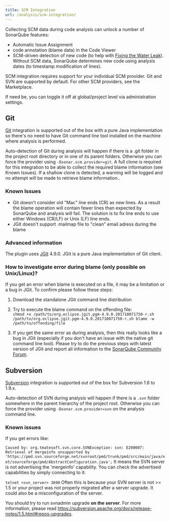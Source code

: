 ```yaml
---
title: SCM Integration
url: /analysis/scm-integration/
---
```


Collecting SCM data during code analysis can unlock a number of SonarQube features:

* Automatic Issue Assignment
* code annotation (blame data) in the Code Viewer
* SCM-driven detection of new code (to help with [Fixing the Water Leak](/user-guide/fixing-the-water-leak/)). Without SCM data, SonarQube determines new code using analysis dates (to timestamp modification of lines).

SCM integration requires support for your individual SCM provider. Git and SVN are supported by default. <!-- sonarqube -->For other SCM providers, see the Marketplace.<!-- /sonarqube -->

If need be, you can toggle it off at global/project level via administration settings.

## Git
[Git](http://www.git-scm.com/) integration is supported out of the box with a pure Java implementation so there's no need to have Git command line tool installed on the machine where analysis is performed.

Auto-detection of Git during analysis will happen if there is a .git folder in the project root directory or in one of its parent folders. Otherwise you can force the provider using `-Dsonar.scm.provider=git`. A full clone is required for this integration to be able to collect the required blame information (see Known Issues). If a shallow clone is detected, a warning will be logged and no attempt will be made to retrieve blame information..

### Known Issues

* Git doesn't consider old "Mac" line ends (CR) as new lines. As a result the blame operation will contain fewer lines than expected by SonarQube and analysis will fail. The solution is to fix line ends to use either Windows (CR/LF) or Unix (LF) line ends.
* JGit doesn't support .mailmap file to "clean" email adress during the blame

### Advanced information
The plugin uses [JGit](https://www.eclipse.org/jgit/) 4.9.0. JGit is a pure Java implementation of Git client.

### How to investigate error during blame (only possible on Unix/Linux)?

If you get an error when blame is executed on a file, it may be a limitation or a bug in JGit. To confirm please follow these steps:

1. Download the standalone JGit command line distribution

2. Try to execute the blame command on the offending file:  
    `chmod +x /path/to/org.eclipse.jgit.pgm-4.9.0.201710071750-r.sh /path/to/org.eclipse.jgit.pgm-4.9.0.201710071750-r.sh blame -w /path/to/offending/file`

3. If you get the same error as during analysis, then this really looks like a bug in JGit (especially if you don't have an issue with the native git command line tool). Please try to do the previous steps with latest version of JGit and report all information to the [SonarQube Community Forum](https://community.sonarsource.com/).


## Subversion
[Subversion](https://subversion.apache.org/) integration is supported out of the box for Subversion 1.6 to 1.9.x.

Auto-detection of SVN during analysis will happen if there is a `.svn` folder somewhere in the parent hierarchy of the project root. Otherwise you can force the provider using `-Dsonar.scm.provider=svn` on the analysis command line.

### Known issues
If you get errors like:

`Caused by: org.tmatesoft.svn.core.SVNException: svn: E200007: Retrieval of mergeinfo unsupported by 'https://pmd.svn.sourceforge.net/svnroot/pmd/trunk/pmd/src/main/java/net/sourceforge/pmd/AbstractConfiguration.java';`
It means the SVN server is not advertising the 'mergeinfo' capability. You can check the advertised capabilities by simply connecting to it:

`telnet <svn_server> 3690`
Often this is because your SVN server is not >= 1.5 or your project was not properly migrated after a server upgrade. It could also be a misconfiguration of the server.

You should try to run svnadmin upgrade **on the server**. For more information, please read https://subversion.apache.org/docs/release-notes/1.5.html#repos-upgrades.

